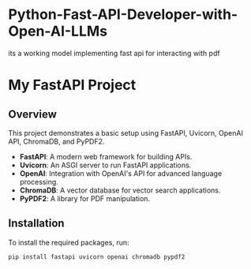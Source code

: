 # Python-Fast-API-Developer-with-Open-AI-LLMs
its a working model implementing fast api for interacting with pdf
# My FastAPI Project

## Overview

This project demonstrates a basic setup using FastAPI, Uvicorn, OpenAI API, ChromaDB, and PyPDF2. 

- **FastAPI**: A modern web framework for building APIs.
- **Uvicorn**: An ASGI server to run FastAPI applications.
- **OpenAI**: Integration with OpenAI's API for advanced language processing.
- **ChromaDB**: A vector database for vector search applications.
- **PyPDF2**: A library for PDF manipulation.

## Installation

To install the required packages, run:

```bash
pip install fastapi uvicorn openai chromadb pypdf2
